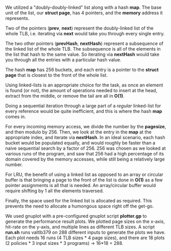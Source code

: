 We utilized a "doubly-doubly-linked" list along with a hash **map**. The base unit of the list, our **struct page**, has 4 pointers, and the **memory** address it represents.

Two of the pointers (**prev**, **next**) represent the doubly-linked list of the whole TLB, i.e. iterating via **next** would take you through every single entry.

The two other pointers (**prevHash**, **nextHash**) represent a subsequence of the linked list of the whole TLB. The subsequence is all of the elements in the list that hash to the same value. So iterating via **nextHash** would take you through all the entries with a particular hash value.

The hash **map** has 256 buckets, and each entry is a pointer to the **struct page** that is closest to the front of the whole list.

Using linked-lists is an appropriate choice for the task, as once an element is found (or not), the amount of operations needed to insert at the head, extract from the middle, or remove the tail are all in **O(1)**.

Doing a sequential iteration through a large part of a *regular* linked-list for every reference would be quite inefficient, and this is where the hash **map** comes in.

For every incoming memory access, we divide the number by the **pagesize**, and then modulo by 256. Then, we look at the entry in the **map** at the appropriate index, and iterate via **nextHash**. In an ideal scenario, each hash bucket would be populated equally, and would roughly be faster than a naive sequential search by a factor of 256. 256 was chosen as we looked at various runs of the program, and saw that 256 had a high percentage of its domain covered by the memory accesses, while still being a relatively large number.

For LRU, the benefit of using a linked list as opposed to an array or circular buffer is that bringing a page to the front of the list is done in **O(1)** as a few pointer assignments is all that is needed. An array/circular buffer would require shifting by 1 all the elements traversed.

Finally, the space used for the linked list is allocated as required. This prevents the need to allocate a humongous space right off the get-go.

We used gnuplot with a pre-configured gnuplot script **plotter.gp** to generate the performance result plots. We plotted page sizes on the x-axis, hit-rate on the y-axis, and multiple lines as different TLB sizes. A script **run.sh** runs valtlb379 on 288 different inputs to generate the plots we have. Each plot needs 16 runs (4 TLB sizes \* 4 page sizes), and there are 18 plots (2 policies \* 3 input sizes \* 3 programs) -> 16\*18 = 288.
